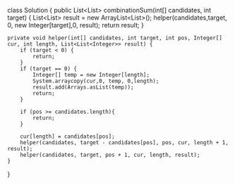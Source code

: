 class Solution {
    public List<List<Integer>> combinationSum(int[] candidates, int target) {
        List<List<Integer>> result = new ArrayList<List<Integer>>();
        helper(candidates,target, 0, new Integer[target],0, result);
        return result;
    }

    private void helper(int[] candidates, int target, int pos, Integer[] cur, int length, List<List<Integer>> result) {
        if (target < 0) {
            return;
        }
        if (target == 0) {
            Integer[] temp = new Integer[length];
            System.arraycopy(cur,0, temp, 0,length);
            result.add(Arrays.asList(temp));
            return;
        }

        if (pos >= candidates.length){
            return;
        }

        cur[length] = candidates[pos];
        helper(candidates, target - candidates[pos], pos, cur, length + 1, result);
        helper(candidates, target, pos + 1, cur, length, result);
    }
}
